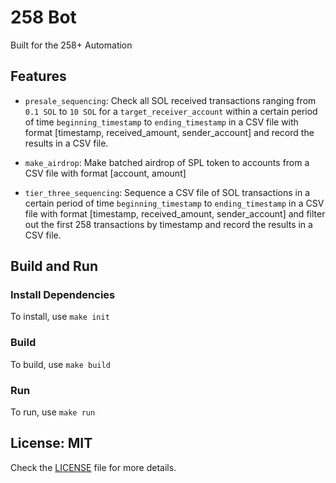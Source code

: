 # 258 Bot

Built for the 258+ Automation

## Features

- `presale_sequencing`: Check all SOL received transactions ranging from `0.1 SOL` to `10 SOL` for a `target_receiver_account` within a certain period of time `beginning_timestamp` to `ending_timestamp` in a CSV file with format [timestamp, received_amount, sender_account] and record the results in a CSV file.

- `make_airdrop`: Make batched airdrop of SPL token to accounts from a CSV file with format [account, amount]

- `tier_three_sequencing`: Sequence a CSV file of SOL transactions in a certain period of time `beginning_timestamp` to `ending_timestamp` in a CSV file with format [timestamp, received_amount, sender_account] and filter out the first 258 transactions by timestamp and record the results in a CSV file.

## Build and Run

### Install Dependencies

To install, use `make init`

### Build

To build, use `make build`

### Run

To run, use `make run`

## License: MIT

Check the [LICENSE](LICENSE) file for more details.
